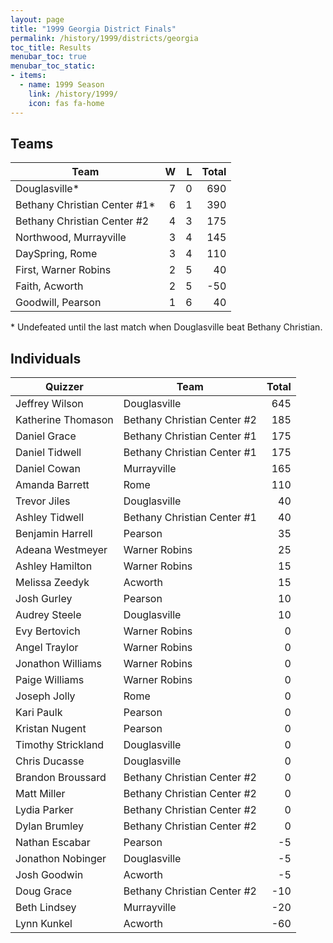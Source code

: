 ```yaml
---
layout: page
title: "1999 Georgia District Finals"
permalink: /history/1999/districts/georgia
toc_title: Results
menubar_toc: true
menubar_toc_static:
- items:
  - name: 1999 Season
    link: /history/1999/
    icon: fas fa-home
---
```


## Teams

| Team                         |    W |    L | Total |
| ---------------------------- | ---: | ---: | ----: |
| Douglasville*                |    7 |    0 |   690 |
| Bethany Christian Center #1* |    6 |    1 |   390 |
| Bethany Christian Center #2  |    4 |    3 |   175 |
| Northwood, Murrayville       |    3 |    4 |   145 |
| DaySpring, Rome              |    3 |    4 |   110 |
| First, Warner Robins         |    2 |    5 |    40 |
| Faith, Acworth               |    2 |    5 |   -50 |
| Goodwill, Pearson            |    1 |    6 |    40 |

\* Undefeated until the last match when Douglasville beat Bethany Christian.

## Individuals

| Quizzer            | Team                        | Total |
| ------------------ | --------------------------- | ----: |
| Jeffrey Wilson     | Douglasville                |   645 |
| Katherine Thomason | Bethany Christian Center #2 |   185 |
| Daniel Grace       | Bethany Christian Center #1 |   175 |
| Daniel Tidwell     | Bethany Christian Center #1 |   175 |
| Daniel Cowan       | Murrayville                 |   165 |
| Amanda Barrett     | Rome                        |   110 |
| Trevor Jiles       | Douglasville                |    40 |
| Ashley Tidwell     | Bethany Christian Center #1 |    40 |
| Benjamin Harrell   | Pearson                     |    35 |
| Adeana Westmeyer   | Warner Robins               |    25 |
| Ashley Hamilton    | Warner Robins               |    15 |
| Melissa Zeedyk     | Acworth                     |    15 |
| Josh Gurley        | Pearson                     |    10 |
| Audrey Steele      | Douglasville                |    10 |
| Evy Bertovich      | Warner Robins               |     0 |
| Angel Traylor      | Warner Robins               |     0 |
| Jonathon Williams  | Warner Robins               |     0 |
| Paige Williams     | Warner Robins               |     0 |
| Joseph Jolly       | Rome                        |     0 |
| Kari Paulk         | Pearson                     |     0 |
| Kristan Nugent     | Pearson                     |     0 |
| Timothy Strickland | Douglasville                |     0 |
| Chris Ducasse      | Douglasville                |     0 |
| Brandon Broussard  | Bethany Christian Center #2 |     0 |
| Matt Miller        | Bethany Christian Center #2 |     0 |
| Lydia Parker       | Bethany Christian Center #2 |     0 |
| Dylan Brumley      | Bethany Christian Center #2 |     0 |
| Nathan Escabar     | Pearson                     |    -5 |
| Jonathon Nobinger  | Douglasville                |    -5 |
| Josh Goodwin       | Acworth                     |    -5 |
| Doug Grace         | Bethany Christian Center #2 |   -10 |
| Beth Lindsey       | Murrayville                 |   -20 |
| Lynn Kunkel        | Acworth                     |   -60 |

